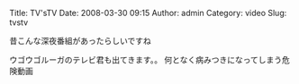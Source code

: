 Title: TV'sTV
Date: 2008-03-30 09:15
Author: admin
Category: video
Slug: tvstv

<p>
<script type="text/javascript" src="http://www.nicovideo.jp/thumb_watch/sm1676258" charset="utf-8"></script>
  
昔こんな深夜番組があったらしいですね

</p>
ウゴウゴルーガのテレビ君も出てきます。。  
何となく病みつきになってしまう危険動画
